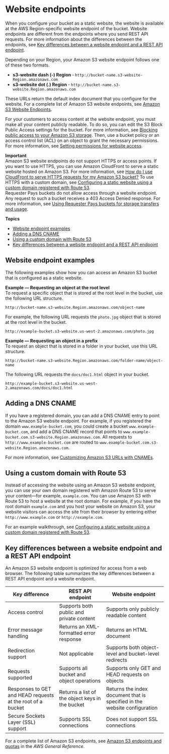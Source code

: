# Website endpoints<a name="WebsiteEndpoints"></a>

When you configure your bucket as a static website, the website is available at the AWS Region\-specific website endpoint of the bucket\. Website endpoints are different from the endpoints where you send REST API requests\. For more information about the differences between the endpoints, see [Key differences between a website endpoint and a REST API endpoint](#WebsiteRestEndpointDiff)\.

Depending on your Region, your Amazon S3 website endpoint follows one of these two formats\.
+ **s3\-website dash \(\-\) Region** ‐ `http://bucket-name.s3-website-Region.amazonaws.com`
+ **s3\-website dot \(\.\) Region** ‐ `http://bucket-name.s3-website.Region.amazonaws.com`

These URLs return the default index document that you configure for the website\. For a complete list of Amazon S3 website endpoints, see [Amazon S3 Website Endpoints](https://docs.aws.amazon.com/general/latest/gr/s3.html#s3_website_region_endpoints)\.

For your customers to access content at the website endpoint, you must make all your content publicly readable\. To do so, you can edit the S3 Block Public Access settings for the bucket\. For more information, see [Blocking public access to your Amazon S3 storage](access-control-block-public-access.md)\. Then, use a bucket policy or an access control list \(ACL\) on an object to grant the necessary permissions\. For more information, see [Setting permissions for website access](WebsiteAccessPermissionsReqd.md)\.

**Important**  
Amazon S3 website endpoints do not support HTTPS or access points\. If you want to use HTTPS, you can use Amazon CloudFront to serve a static website hosted on Amazon S3\. For more information, see [How do I use CloudFront to serve HTTPS requests for my Amazon S3 bucket?](https://aws.amazon.com/premiumsupport/knowledge-center/cloudfront-https-requests-s3) To use HTTPS with a custom domain, see [Configuring a static website using a custom domain registered with Route 53](https://docs.aws.amazon.com/AmazonS3/latest/userguide/website-hosting-custom-domain-walkthrough.html)\.  
Requester Pays buckets  do not allow access through a website endpoint\. Any request to such a bucket receives a 403 Access Denied response\. For more information, see [Using Requester Pays buckets for storage transfers and usage](RequesterPaysBuckets.md)\.

**Topics**
+ [Website endpoint examples](#website-endpoint-examples)
+ [Adding a DNS CNAME](#website-endpoint-dns-cname)
+ [Using a custom domain with Route 53](#custom-domain-s3-endpoint)
+ [Key differences between a website endpoint and a REST API endpoint](#WebsiteRestEndpointDiff)

## Website endpoint examples<a name="website-endpoint-examples"></a>

The following examples show how you can access an Amazon S3 bucket that is configured as a static website\.

**Example — Requesting an object at the root level**  
To request a specific object that is stored at the root level in the bucket, use the following URL structure\.  

```
http://bucket-name.s3-website.Region.amazonaws.com/object-name
```
For example, the following URL requests the `photo.jpg` object that is stored at the root level in the bucket\.  

```
http://example-bucket.s3-website.us-west-2.amazonaws.com/photo.jpg
```

**Example — Requesting an object in a prefix**  
To request an object that is stored in a folder in your bucket, use this URL structure\.  

```
http://bucket-name.s3-website.Region.amazonaws.com/folder-name/object-name
```
The following URL requests the `docs/doc1.html` object in your bucket\.   

```
http://example-bucket.s3-website.us-west-2.amazonaws.com/docs/doc1.html
```

## Adding a DNS CNAME<a name="website-endpoint-dns-cname"></a>

If you have a registered domain, you can add a DNS CNAME entry to point to the Amazon S3 website endpoint\. For example, if you registered the domain `www.example-bucket.com`, you could create a bucket `www.example-bucket.com`, and add a DNS CNAME record that points to `www.example-bucket.com.s3-website.Region.amazonaws.com`\. All requests to `http://www.example-bucket.com` are routed to `www.example-bucket.com.s3-website.Region.amazonaws.com`\. 

For more information, see [Customizing Amazon S3 URLs with CNAMEs](VirtualHosting.md#VirtualHostingCustomURLs)\. 

## Using a custom domain with Route 53<a name="custom-domain-s3-endpoint"></a>

Instead of accessing the website using an Amazon S3 website endpoint, you can use your own domain registered with Amazon Route 53 to serve your content—for example, `example.com`\. You can use Amazon S3 with Route 53 to host a website at the root domain\. For example, if you have the root domain `example.com` and you host your website on Amazon S3, your website visitors can access the site from their browser by entering either `http://www.example.com` or `http://example.com`\. 

For an example walkthrough, see [Configuring a static website using a custom domain registered with Route 53](website-hosting-custom-domain-walkthrough.md)\. 

## Key differences between a website endpoint and a REST API endpoint<a name="WebsiteRestEndpointDiff"></a>

An Amazon S3 website endpoint is optimized for access from a web browser\. The following table summarizes the key differences between a REST API endpoint and a website endpoint\. 


| Key difference | REST API endpoint | Website endpoint | 
| --- | --- | --- | 
| Access control |  Supports both public and private content  | Supports only publicly readable content  | 
| Error message handling |  Returns an XML\-formatted error response  | Returns an HTML document | 
| Redirection support |  Not applicable  | Supports both object\-level and bucket\-level redirects | 
| Requests supported  |  Supports all bucket and object operations  | Supports only GET and HEAD requests on objects | 
| Responses to GET and HEAD requests at the root of a bucket | Returns a list of the object keys in the bucket | Returns the index document that is specified in the website configuration | 
| Secure Sockets Layer \(SSL\) support | Supports SSL connections | Does not support SSL connections | 

For a complete list of Amazon S3 endpoints, see [Amazon S3 endpoints and quotas](https://docs.aws.amazon.com/general/latest/gr/s3.html) in the *AWS General Reference*\.